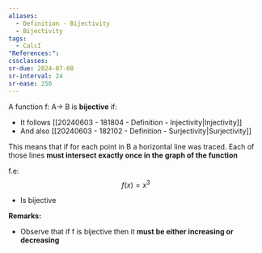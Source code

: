 ```yaml
---
aliases:
  - Definition - Bijectivity
  - Bijectivity
tags:
  - CalcI
"References:": 
cssclasses: 
sr-due: 2024-07-08
sr-interval: 24
sr-ease: 250
---
```

A function f: A→ B is **bijective** if:
+ It follows [[20240603 - 181804 - Definition - Injectivity|Injectivity]]
+ And also [[20240603 - 182102 - Definition - Surjectivity|Surjectivity]]

This means that if for each point in B a horizontal line was traced. Each of those lines **must intersect exactly once in the graph of the function**

f.e: 
$$
f(x) = x^3
$$ 
+ Is bijective

**Remarks:**
+ Observe that if f is bijective then it **must be either increasing or decreasing**